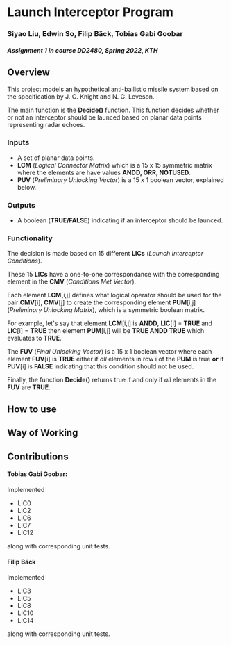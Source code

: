 # Launch Interceptor Program
### Siyao Liu, Edwin So, Filip Bäck, Tobias Gabi Goobar
#### *Assignment 1 in course DD2480, Spring 2022, KTH*
## Overview
This project models an hypothetical anti-ballistic missile system based on the specification by J. C. Knight and N. G. Leveson.

The main function is the **Decide()** function.
This function decides whether or not an interceptor should be launced based on planar data points representing radar echoes.
### Inputs
- A set of planar data points.
- **LCM** (*Logical Connector Matrix*) which is a 15 x 15 symmetric matrix where the elements are have values **ANDD, ORR, NOTUSED**.
- **PUV** (*Preliminary Unlocking Vector*) is a 15 x 1 boolean vector, explained below.

### Outputs
- A boolean (**TRUE/FALSE**) indicating if an interceptor should be launced.

### Functionality

The decision is made based on 15 different **LICs** (*Launch Interceptor Conditions*).

These 15 **LICs** have a one-to-one correspondance with the corresponding element in the **CMV** (*Conditions Met Vector*).

Each element **LCM**[i,j] defines what logical operator should be used for the pair **CMV**[i], **CMV**[j] to create the corresponding element **PUM**[i,j] (*Preliminary Unlocking Matrix*), which is a symmetric boolean matrix.

For example, let's say that element **LCM**[i,j] is **ANDD**, **LIC**[i] = **TRUE** and **LIC**[i] = **TRUE** then element **PUM**[i,j] will be **TRUE ANDD TRUE** which evaluates to **TRUE**.

The **FUV** (*Final Unlocking Vector*) is a 15 x 1 boolean vector where each element **FUV**[i] is **TRUE** either if *all* elements in row i of the **PUM** is true **or** if **PUV**[i] is **FALSE** indicating that this condition should not be used.

Finally, the function **Decide()** returns true if and only if *all* elements in the **FUV** are **TRUE**.

## How to use

## Way of Working

## Contributions

#### Tobias Gabi Goobar:
Implemented
- LIC0
- LIC2
- LIC6
- LIC7
- LIC12

along with corresponding unit tests.

#### Filip Bäck
Implemented
- LIC3
- LIC5
- LIC8
- LIC10
- LIC14

along with corresponding unit tests.